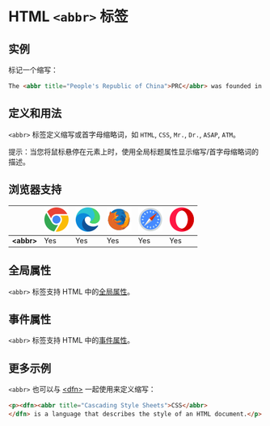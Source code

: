 HTML `<abbr>` 标签
===

## 实例

标记一个缩写：

```html
The <abbr title="People's Republic of China">PRC</abbr> was founded in 1949.
```

## 定义和用法

`<abbr>` 标签定义缩写或首字母缩略词，如 `HTML`, `CSS`, `Mr.`, `Dr.`, `ASAP`, `ATM`。

提示：当您将鼠标悬停在元素上时，使用全局标题属性显示缩写/首字母缩略词的描述。

## 浏览器支持

| &nbsp; | ![chrome][1] | ![edge][2] | ![firefox][3] | ![safari][4] | ![opera][5] |
| ---- | ---- | ---- | ---- | ---- | ---- |
| __&lt;abbr&gt;__ | Yes | Yes | Yes | Yes | Yes |

## 全局属性

`<abbr>` 标签支持 HTML 中的[全局属性](../reference/standardattributes.md)。

## 事件属性

`<abbr>` 标签支持 HTML 中的[事件属性](../reference/eventattributes.md)。

## 更多示例

`<abbr>` 也可以与 [\<dfn>](./dfn.md) 一起使用来定义缩写：

```html
<p><dfn><abbr title="Cascading Style Sheets">CSS</abbr>
</dfn> is a language that describes the style of an HTML document.</p>
```

[1]: ../assets/chrome.svg
[2]: ../assets/edge.svg
[3]: ../assets/firefox.svg
[4]: ../assets/safari.svg
[5]: ../assets/opera.svg